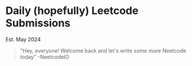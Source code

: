 # Daily (hopefully) Leetcode Submissions
Est. May 2024
> "Hey, everyone! Welcome back and let's write some more Neetcode today" -NeetcodeIO
